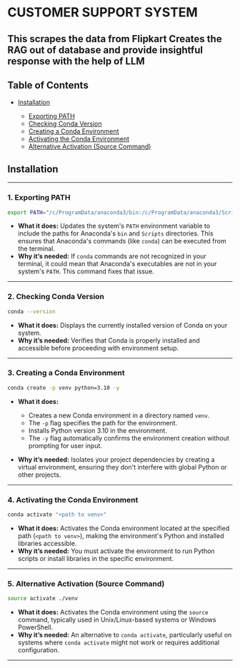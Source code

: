 # **CUSTOMER SUPPORT SYSTEM**

This scrapes the data from Flipkart
Creates the **RAG** out of database and provide insightful response with the help of **LLM**
---

## Table of Contents

* [Installation](#installation)

  * [Exporting PATH](#exporting-path)
  * [Checking Conda Version](#checking-conda-version)
  * [Creating a Conda Environment](#creating-a-conda-environment)
  * [Activating the Conda Environment](#activating-the-conda-environment)
  * [Alternative Activation (Source Command)](#alternative-activation-source-command)

## Installation

---

### 1. **Exporting PATH**

```bash
export PATH="/c/ProgramData/anaconda3/bin:/c/ProgramData/anaconda3/Scripts:$PATH"
```

* **What it does:**
  Updates the system's `PATH` environment variable to include the paths for Anaconda's `bin` and `Scripts` directories. This ensures that Anaconda's commands (like `conda`) can be executed from the terminal.
* **Why it’s needed:**
  If `conda` commands are not recognized in your terminal, it could mean that Anaconda's executables are not in your system's `PATH`. This command fixes that issue.

---

### 2. **Checking Conda Version**

```bash
conda --version
```

* **What it does:**
  Displays the currently installed version of Conda on your system.
* **Why it’s needed:**
  Verifies that Conda is properly installed and accessible before proceeding with environment setup.

---

### 3. **Creating a Conda Environment**

```bash
conda create -p venv python=3.10 -y
```

* **What it does:**

  * Creates a new Conda environment in a directory named `venv`.
  * The `-p` flag specifies the path for the environment.
  * Installs Python version 3.10 in the environment.
  * The `-y` flag automatically confirms the environment creation without prompting for user input.
* **Why it’s needed:**
  Isolates your project dependencies by creating a virtual environment, ensuring they don't interfere with global Python or other projects.

---

### 4. **Activating the Conda Environment**

```bash
conda activate "<path to venv>"
```

* **What it does:**
  Activates the Conda environment located at the specified path (`<path to venv>`), making the environment's Python and installed libraries accessible.
* **Why it’s needed:**
  You must activate the environment to run Python scripts or install libraries in the specific environment.

---

### 5. **Alternative Activation (Source Command)**

```bash
source activate ./venv
```

* **What it does:**
  Activates the Conda environment using the `source` command, typically used in Unix/Linux-based systems or Windows PowerShell.
* **Why it’s needed:**
  An alternative to `conda activate`, particularly useful on systems where `conda activate` might not work or requires additional configuration.

---


